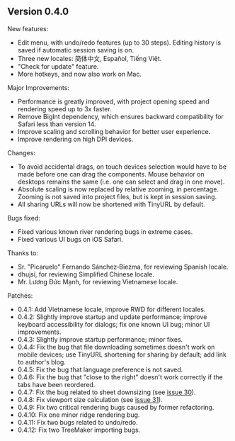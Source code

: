 
## Version 0.4.0

New features:
- Edit menu, with undo/redo features (up to 30 steps). Editing history is saved if automatic session saving is on.
- Three new locales: 简体中文, Español, Tiếng Việt.
- "Check for update" feature.
- More hotkeys, and now also work on Mac.

Major Improvements:
- Performance is greatly improved, with project opening speed and rendering speed up to 3x faster.
- Remove BigInt dependency, which ensures backward compatibility for Safari less than version 14.
- Improve scaling and scrolling behavior for better user experience.
- Improve rendering on high DPI devices.

Changes:
- To avoid accidental drags, on touch devices selection would have to be made before one can drag the components. Mouse behavior on desktops remains the same (i.e. one can select and drag in one move).
- Absolute scaling is now replaced by relative zooming, in percentage. Zooming is not saved into project files, but is kept in session saving.
- All sharing URLs will now be shortened with TinyURL by default.

Bugs fixed:
- Fixed various known river rendering bugs in extreme cases.
- Fixed various UI bugs on iOS Safari.

Thanks to:
- Sr.&nbsp;"Picaruelo" Fernando Sánchez&#8209;Biezma, for reviewing Spanish locale.
- dhujsi, for reviewing Simplified Chinese locale.
- Mr. Lương Đức Mạnh, for reviewing Vietnamese locale.

Patches:
- 0.4.1: Add Vietnamese locale, improve RWD for different locales.
- 0.4.2: Slightly improve startup and update performance; improve keyboard accessibility for dialogs; fix one known UI bug; minor UI improvements.
- 0.4.3: Slightly improve startup performance; minor fixes.
- 0.4.4: Fix the bug that file downloading sometimes doesn't work on mobile devices; use TinyURL shortening for sharing by default; add link to author's blog.
- 0.4.5: Fix the bug that language preference is not saved.
- 0.4.6: Fix the bug that "close to the right" doesn't work correctly if the tabs have been reordered.
- 0.4.7: Fix the bug related to sheet downsizing (see [issue 30](https://github.com/MuTsunTsai/box-pleating-studio/issues/30)).
- 0.4.8: Fix viewport size calculation (see [issue 31](https://github.com/MuTsunTsai/box-pleating-studio/issues/31)).
- 0.4.9: Fix two critical rendering bugs caused by former refactoring.
- 0.4.10: Fix one minor ridge rendering bug.
- 0.4.11: Fix two bugs related to undo/redo.
- 0.4.12: Fix two TreeMaker importing bugs.
